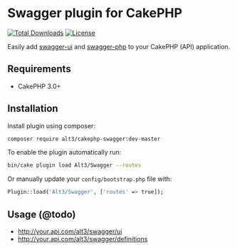 # Swagger plugin for CakePHP

[![Total Downloads](https://img.shields.io/packagist/dt/alt3/cakephp-swagger?style=flat-square)](https://packagist.org/packages/alt3/cakephp-swagger)
[![License](https://img.shields.io/badge/license-MIT-blue.svg?style=flat-square)](LICENSE.txt)

Easily add [swagger-ui](https://github.com/swagger-api/swagger-ui) and
[swagger-php](https://github.com/zircote/swagger-php) to your CakePHP (API) application.

## Requirements

* CakePHP 3.0+

## Installation

Install plugin using composer:

```bash
composer require alt3/cakephp-swagger:dev-master
```

To enable the plugin automatically run:

```bash
bin/cake plugin load Alt3/Swagger --routes
```

Or manually update your `config/bootstrap.php` file with:

```bash
Plugin::load('Alt3/Swagger', ['routes' => true]);
```

## Usage (@todo)

- http://your.api.com/alt3/swagger/ui
- http://your.api.com/alt3/swagger/definitions
